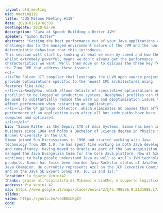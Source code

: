 ```yaml
---
layout: old_meeting
uid: meeting119
title: "JUG Milano Meeting #119"
date: 2020-01-19 00:00
meetingdate: 2020-02-06
description: "Java at Speed: Building a Better JVM"
speaker: "Simon Ritter"
abstract: "Getting the best performance out of your Java applications can often be a
challenge due to the managed environment nature of the JVM and the non-
deterministic behaviour that this introduces.
This session will start by looking at what we mean by speed and how the JVM,
whilst extremely powerful, means we don’t always get the performance
characteristics we want. We’ll then move on to discuss the three key features of
the Zing JVM that address these issues:
<ol>
<li>The Falcon JIT compiler that leverages the LLVM open source project to
provide optimisations specific to the newest CPU architectures using
features like AVX2.
</li><li>ReadyNow, which allows details of speculative optimisations and JIT
profiling to be logged on production systems. ReadyNow! profiles can then
be used to substantially reduce the warm up and deoptimisation issues that
affect performance when restarting an application.
</li><li>The C4 garbage collector, which eliminates GC pauses that affect the
performance of an application even after all hot code paths have been
compiled and optimised.
</li></ol>"
bio: "Simon Ritter is the Deputy CTO of Azul Systems. Simon has been in the IT
business since 1984 and holds a Bachelor of Science degree in Physics from
Brunel University in the U.K.
Simon joined Sun Microsystems in 1996 and started working with Java
technology from JDK 1.0; he has spent time working in both Java development
and consultancy. Having moved to Oracle as part of the Sun acquisition, he
managed the Java Evangelism team for the Core Java platform. Now at Azul, he
continues to help people understand Java as well as Azul’s JVM technologies and
products. Simon has twice been awarded Java Rockstar status at JavaOne and is a
Java Champion. He currently represents Azul on the JCP Executive Committee
and on the Java SE Expert Group (9, 10, 11 and 12)."
location: lo Spazio Venini42
thanks: grazie all'ospitalità di Mikamai e LinkMe, e supporto logistico di Credimi
address: Via Venini 42
map: https://www.google.it/maps/place/Venini42/@45.490556,9.2131888,17z/data=!3m1!4b1!4m5!3m4!1s0x4786c6de20e6362f:0xc95afb6f555f4ed6!8m2!3d45.490556!4d9.2153775
slides: 
video: https://youtu.be/ce3BDcLKgSY
code:  
---
```

